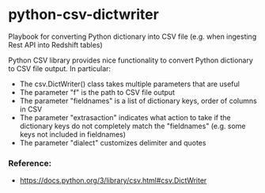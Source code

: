 # python-csv-dictwriter
Playbook for converting Python dictionary into CSV file (e.g. when ingesting Rest API into Redshift tables)

Python CSV library provides nice functionality to convert Python dictionary to CSV file output.  In particular:
* The csv.DictWriter() class takes multiple parameters that are useful 
* The parameter "f" is the path to CSV file output
* The parameter "fieldnames" is a list of dictionary keys, order of columns in CSV
* The parameter "extrasaction" indicates what action to take if the dictionary keys do not completely match the "fieldnames" (e.g. some keys not included in fieldnames)
* The parameter "dialect" customizes delimiter and quotes

### Reference: 
* https://docs.python.org/3/library/csv.html#csv.DictWriter
